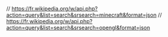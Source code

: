 // https://fr.wikipedia.org/w/api.php?action=query&list=search&srsearch=minecraft&format=json
// https://fr.wikipedia.org/w/api.php?action=query&list=search&srsearch=opengl&format=json

